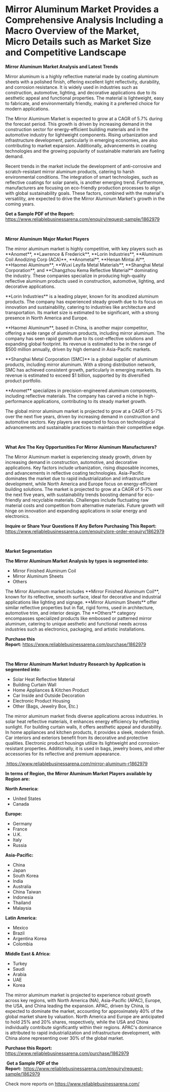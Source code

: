 <p><h1>Mirror Aluminum Market Provides a Comprehensive Analysis Including a Macro Overview of the Market, Micro Details such as Market Size and Competitive Landscape</h1></p><p><strong>Mirror Aluminum Market Analysis and Latest Trends</strong></p>
<p><p>Mirror aluminum is a highly reflective material made by coating aluminum sheets with a polished finish, offering excellent light reflectivity, durability, and corrosion resistance. It is widely used in industries such as construction, automotive, lighting, and decorative applications due to its aesthetic appeal and functional properties. The material is lightweight, easy to fabricate, and environmentally friendly, making it a preferred choice for modern applications.</p><p>The Mirror Aluminum Market is expected to grow at a CAGR of 5.7% during the forecast period. This growth is driven by increasing demand in the construction sector for energy-efficient building materials and in the automotive industry for lightweight components. Rising urbanization and infrastructure development, particularly in emerging economies, are also contributing to market expansion. Additionally, advancements in coating technologies and the growing popularity of sustainable materials are fueling demand.</p><p>Recent trends in the market include the development of anti-corrosive and scratch-resistant mirror aluminum products, catering to harsh environmental conditions. The integration of smart technologies, such as reflective coatings for solar panels, is another emerging trend. Furthermore, manufacturers are focusing on eco-friendly production processes to align with global sustainability goals. These factors, combined with the material's versatility, are expected to drive the Mirror Aluminum Market's growth in the coming years.</p></p>
<p><strong>Get a Sample PDF of the Report:&nbsp;</strong> <a href="https://www.reliablebusinessarena.com/enquiry/request-sample/1862979?utm_campaign=2115&utm_medium=2&utm_source=Github&utm_content=ia&utm_term=29012025&utm_id=mirror-aluminum">https://www.reliablebusinessarena.com/enquiry/request-sample/1862979</a></p>
<p>&nbsp;</p>
<p><strong>Mirror Aluminum Major Market Players</strong></p>
<p><p>The mirror aluminum market is highly competitive, with key players such as **Anomet**, **Lawrence & Frederick**, **Lorin Industries**, **Aluminum Coil Anodizing Corp (ACA)**, **Anometal**, **Henan Mintai Al**, **Haomei Aluminum**, **Wuxi Leyifa Metal Materials**, **Shanghai Metal Corporation**, and **Changzhou Kema Reflective Material** dominating the industry. These companies specialize in producing high-quality reflective aluminum products used in construction, automotive, lighting, and decorative applications.</p><p>**Lorin Industries** is a leading player, known for its anodized aluminum products. The company has experienced steady growth due to its focus on innovation and sustainability, catering to industries like architecture and transportation. Its market size is estimated to be significant, with a strong presence in North America and Europe.</p><p>**Haomei Aluminum**, based in China, is another major competitor, offering a wide range of aluminum products, including mirror aluminum. The company has seen rapid growth due to its cost-effective solutions and expanding global footprint. Its revenue is estimated to be in the range of $500 million annually, driven by high demand in Asia-Pacific markets.</p><p>**Shanghai Metal Corporation (SMC)** is a global supplier of aluminum products, including mirror aluminum. With a strong distribution network, SMC has achieved consistent growth, particularly in emerging markets. Its revenue is estimated to exceed $1 billion, supported by its diversified product portfolio.</p><p>**Anomet** specializes in precision-engineered aluminum components, including reflective materials. The company has carved a niche in high-performance applications, contributing to its steady market growth.</p><p>The global mirror aluminum market is projected to grow at a CAGR of 5-7% over the next five years, driven by increasing demand in construction and automotive sectors. Key players are expected to focus on technological advancements and sustainable practices to maintain their competitive edge.</p></p>
<p>&nbsp;</p>
<p><strong>What Are The Key Opportunities For Mirror Aluminum Manufacturers?</strong></p>
<p><p>The Mirror Aluminum market is experiencing steady growth, driven by increasing demand in construction, automotive, and decorative applications. Key factors include urbanization, rising disposable incomes, and advancements in reflective coating technologies. Asia-Pacific dominates the market due to rapid industrialization and infrastructure development, while North America and Europe focus on energy-efficient building solutions. The market is projected to grow at a CAGR of 5-7% over the next five years, with sustainability trends boosting demand for eco-friendly and recyclable materials. Challenges include fluctuating raw material costs and competition from alternative materials. Future growth will hinge on innovation and expanding applications in solar energy and electronics.</p></p>
<p><strong>Inquire or Share Your Questions If Any Before Purchasing This Report:</strong> <a href="https://www.reliablebusinessarena.com/enquiry/pre-order-enquiry/1862979?utm_campaign=2115&utm_medium=2&utm_source=Github&utm_content=ia&utm_term=29012025&utm_id=mirror-aluminum">https://www.reliablebusinessarena.com/enquiry/pre-order-enquiry/1862979</a></p>
<p>&nbsp;</p>
<p><strong>Market Segmentation</strong></p>
<p><strong>The Mirror Aluminum Market Analysis by types is segmented into:</strong></p>
<p><ul><li>Mirror Finished Aluminum Coil</li><li>Mirror Aluminum Sheets</li><li>Others</li></ul></p>
<p><p>The Mirror Aluminum market includes **Mirror Finished Aluminum Coil**, known for its reflective, smooth surface, ideal for decorative and industrial applications like lighting and signage. **Mirror Aluminum Sheets** offer similar reflective properties but in flat, rigid forms, used in architecture, automotive trim, and interior design. The **Others** category encompasses specialized products like embossed or patterned mirror aluminum, catering to unique aesthetic and functional needs across industries such as electronics, packaging, and artistic installations.</p></p>
<p><strong>Purchase this Report:&nbsp;</strong><a href="https://www.reliablebusinessarena.com/purchase/1862979?utm_campaign=2115&utm_medium=2&utm_source=Github&utm_content=ia&utm_term=29012025&utm_id=mirror-aluminum">https://www.reliablebusinessarena.com/purchase/1862979</a></p>
<p>&nbsp;</p>
<p><strong>The Mirror Aluminum Market Industry Research by Application is segmented into:</strong></p>
<p><ul><li>Solar Heat Reflective Material</li><li>Building Curtain Wall</li><li>Home Appliances & Kitchen Product</li><li>Car Inside and Outside Decoration</li><li>Electronic Product Housing</li><li>Other (Bags, Jewelry Box, Etc.)</li></ul></p>
<p><p>The mirror aluminum market finds diverse applications across industries. In solar heat reflective materials, it enhances energy efficiency by reflecting sunlight. For building curtain walls, it offers aesthetic appeal and durability. In home appliances and kitchen products, it provides a sleek, modern finish. Car interiors and exteriors benefit from its decorative and protective qualities. Electronic product housings utilize its lightweight and corrosion-resistant properties. Additionally, it is used in bags, jewelry boxes, and other accessories for its reflective and premium appearance.</p></p>
<p><a href="https://www.reliablebusinessarena.com/mirror-aluminum-r1862979?utm_campaign=2115&utm_medium=2&utm_source=Github&utm_content=ia&utm_term=29012025&utm_id=mirror-aluminum">&nbsp;https://www.reliablebusinessarena.com/mirror-aluminum-r1862979</a></p>
<p><strong>In terms of Region, the Mirror Aluminum Market Players available by Region are:</strong></p>
<p>
    <p> <strong> North America: </strong>
        <ul>
            <li>United States</li>
            <li>Canada</li>
        </ul>
        </p> 
    <p> <strong> Europe: </strong>
        <ul>
            <li>Germany</li>
            <li>France</li>
            <li>U.K.</li>
            <li>Italy</li>
            <li>Russia</li>
        </ul>
        </p> 
    <p> <strong> Asia-Pacific: </strong>
        <ul>
            <li>China</li>
            <li>Japan</li>
            <li>South Korea</li>
            <li>India</li>
            <li>Australia</li>
            <li>China Taiwan</li>
            <li>Indonesia</li>
            <li>Thailand</li>
            <li>Malaysia</li>
        </ul>
        </p> 
    <p> <strong> Latin America: </strong>
        <ul>
            <li>Mexico</li>
            <li>Brazil</li>
            <li>Argentina Korea</li>
            <li>Colombia</li>
        </ul>
        </p> 
    <p> <strong> Middle East & Africa: </strong>
        <ul>
            <li>Turkey</li>
            <li>Saudi</li>
            <li>Arabia</li>
            <li>UAE</li>
            <li>Korea</li>
        </ul>
    </p>
    </p>
<p><p>The mirror aluminum market is projected to experience robust growth across key regions, with North America (NA), Asia-Pacific (APAC), Europe, the USA, and China leading the expansion. APAC, driven by China, is expected to dominate the market, accounting for approximately 40% of the global market share by valuation. North America and Europe are anticipated to hold 25% and 20% shares, respectively, while the USA and China individually contribute significantly within their regions. APAC's dominance is attributed to rapid industrialization and infrastructure development, with China alone representing over 30% of the global market.</p></p>
<p><strong>Purchase this Report: </strong><a href="https://www.reliablebusinessarena.com/purchase/1862979?utm_campaign=2115&utm_medium=2&utm_source=Github&utm_content=ia&utm_term=29012025&utm_id=mirror-aluminum">https://www.reliablebusinessarena.com/purchase/1862979</a></p>
<p>&nbsp;<strong>Get a Sample PDF of the Report:&nbsp;&nbsp;</strong><a href="https://www.reliablebusinessarena.com/enquiry/request-sample/1862979?utm_campaign=2115&utm_medium=2&utm_source=Github&utm_content=ia&utm_term=29012025&utm_id=mirror-aluminum">https://www.reliablebusinessarena.com/enquiry/request-sample/1862979</a></p>
<p><strong></strong></p>
<p>Check more reports on <a href="https://www.reliablebusinessarena.com/?utm_campaign=2115&utm_medium=2&utm_source=Github&utm_content=ia&utm_term=29012025&utm_id=mirror-aluminum">https://www.reliablebusinessarena.com/</a></p>